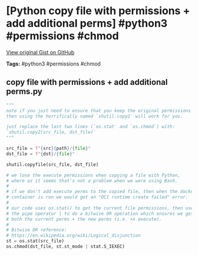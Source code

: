 # [Python copy file with permissions + add additional perms] #python3 #permissions #chmod

[View original Gist on GitHub](https://gist.github.com/Integralist/ec0b1f17d7b0b8f365293048d0d79197)

**Tags:** #python3 #permissions #chmod

## copy file with permissions + add additional perms.py

```python
"""
note if you just need to ensure that you keep the original permissions 
then using the horrifically named `shutil.copy2` will work for you.

just replace the last two lines (`os.stat` and `os.chmod`) with:
`shutil.copy2(src_file, dst_file)`
"""

src_file = f"{src}{path}/{file}"
dst_file = f"{dst}/{file}"

shutil.copyfile(src_file, dst_file)

# we lose the execute permissions when copying a file with Python,
# where as it seems that's not a problem when we were using Bash.
#
# if we don't add execute perms to the copied file, then when the docker
# container is run we would get an "OCI runtime create failed" error.
#
# our code uses os.stat() to get the current file permissions, then uses
# the pipe operator | to do a bitwise OR operation which ensures we get
# both the current perms + the new perms (i.e. +x execute).
#
# Bitwise OR reference:
# https://en.wikipedia.org/wiki/Logical_disjunction
st = os.stat(src_file)
os.chmod(dst_file, st.st_mode | stat.S_IEXEC)
```

